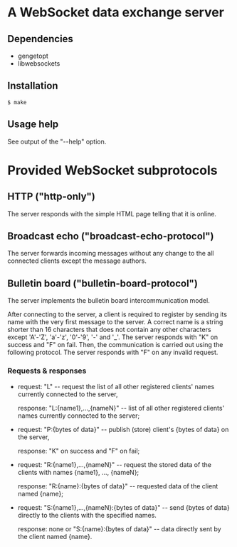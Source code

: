 # A WebSocket data exchange server

## Dependencies

* gengetopt
* libwebsockets

## Installation

```
$ make
```

## Usage help

See output of the "--help" option.


# Provided WebSocket subprotocols

## HTTP ("http-only")

The server responds with the simple HTML page telling that it is online.

## Broadcast echo ("broadcast-echo-protocol")

The server forwards incoming messages without any change to the all connected clients
except the message authors.

## Bulletin board ("bulletin-board-protocol")

The server implements the bulletin board intercommunication model.

After connecting to the server, a client is required to register by sending
its name with the very first message to the server. A correct name is a string
shorter than 16 characters
that does not contain any other characters except 'A'-'Z', 'a'-'z', '0'-'9', '-' and '\_'.
The server responds with "K" on success and "F" on fail.
Then, the communication is carried out using the following protocol.
The server responds with "F" on any invalid request.

### Requests & responses

* request:  "L" -- request the list of all other registered clients' names currently connected to the server,

  response: "L:{name1},...,{nameN}" -- list of all other registered clients' names currently connected to the server;

* request:  "P:{bytes of data}" -- publish (store) client's {bytes of data} on the server,

  response: "K" on success and "F" on fail;

* request:  "R:{name1},...,{nameN}" -- request the stored data of the clients with names {name1}, ..., {nameN};

  response: "R:{name}:{bytes of data}" -- requested data of the client named {name};

* request:  "S:{name1},...,{nameN}:{bytes of data}" -- send {bytes of data} directly to the clients with the specified names.

  response: none or "S:{name}:{bytes of data}" -- data directly sent by the client named {name}.

